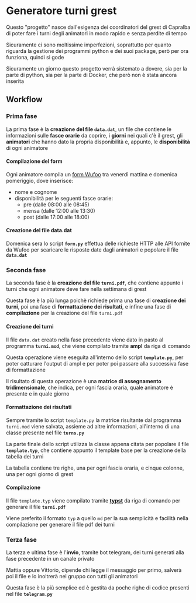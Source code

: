 # Generatore turni grest

Questo "progetto" nasce dall'esigenza dei coordinatori del grest di Capralba di poter fare i turni degli animatori in modo rapido e senza perdite di tempo

Sicuramente ci sono moltissime imperfezioni, soprattutto per quanto riguarda la gestione dei programmi python e dei suoi package, però per ora funziona, quindi si gode

Sicuramente un giorno questo progetto verrà sistemato a dovere, sia per la parte di python, sia per la parte di Docker, che però non è stata ancora inserita

## Workflow

### Prima fase

La prima fase è la __creazione del file `data.dat`__, un file che contiene le informazioni sulle __fasce orarie__ da coprire, i __giorni__ nei quali c'è il grest, gli __animatori__ che hanno dato la propria disponibilità e, appunto, le __disponibilità__ di ogni animatore

#### Compilazione del form

Ogni animatore compila un [form Wufoo](https://www.wufoo.com/) tra venerdì mattina e domenica pomeriggio, dove inserisce:
* nome e cognome
* disponibilità per le seguenti fasce orarie:
  * pre (dalle 08:00 alle 08:45)
  * mensa (dalle 12:00 alle 13:30)
  * post (dalle 17:00 alle 18:00)

#### Creazione del file data.dat

Domenica sera lo script __`form.py`__ effettua delle richieste HTTP alle API fornite da Wufoo per scaricare le risposte date dagli animatori e popolare il file __`data.dat`__

### Seconda fase

La seconda fase è la __creazione del file `turni.pdf`__, che contiene appunto i turni che ogni animatore deve fare nella settimana di grest

Questa fase è la più lunga poichè richiede prima una fase di __creazione dei turni__, poi una fase di __formattazione dei risultati__, e infine una fase di __compilazione__ per la creazione del file `turni.pdf`

#### Creazione dei turni

Il file `data.dat` creato nella fase precedente viene dato in pasto al programma __`turni.mod`__, che viene compilato tramite __ampl__ da riga di comando

Questa operazione viene eseguita all'interno dello script __`template.py`__, per poter catturare l'output di ampl e per poter poi passare alla successiva fase di formattazione

Il risultato di questa operazione è una __matrice di assegnamento tridimensionale__, che indica, per ogni fascia oraria, quale animatore è presente e in quale giorno

#### Formattazione dei risultati

Sempre tramite lo script `template.py` la matrice risultante dal programma `turni.mod` viene salvata, assieme ad altre informazioni, all'interno di una classe presente nel file __`turns.py`__

La parte finale dello script utilizza la classe appena citata per popolare il file __`template.typ`__, che contiene appunto il template base per la creazione della tabella dei turni

La tabella contiene tre righe, una per ogni fascia oraria, e cinque colonne, una per ogni giorno di grest

#### Compilazione

Il file `template.typ` viene compilato tramite [__typst__](https://github.com/typst/typst) da riga di comando per generare il file __`turni.pdf`__

Viene preferito il formato `typ` a quello `md` per la sua semplicità e facilità nella compilazione per generare il file pdf dei turni

### Terza fase

La terza e ultima fase è l'__invio__, tramite bot telegram, dei turni generati alla fase precedente in un canale privato

Mattia oppure Vittorio, dipende chi legge il messaggio per primo, salverà poi il file e lo inoltrerà nel gruppo con tutti gli animatori

Questa fase è la più semplice ed è gestita da poche righe di codice presenti nel file __`telegram.py`__
